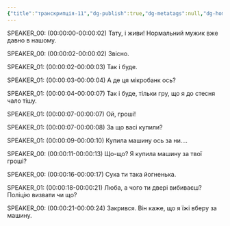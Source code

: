 ```yaml
---
{"title":"транскрипція-11","dg-publish":true,"dg-metatags":null,"dg-home":null,"permalink":"/ukrayinska/transkripcziya-11/","dgPassFrontmatter":true,"noteIcon":""}
---
```



SPEAKER_00:
(00:00:00-00:00:02)  Тату, і живи! Нормальний мужик вже давно в нашому.

SPEAKER_00:
(00:00:02-00:00:02)  Звісно.

SPEAKER_01:
(00:00:02-00:00:03)  Так і буде.

SPEAKER_01:
(00:00:03-00:00:04)  А де ця мікробанк ось?

SPEAKER_01:
(00:00:04-00:00:07)  Так і буде, тільки гру, що я до стесня чало тішу.

SPEAKER_01:
(00:00:07-00:00:07)  Ой, гроші!

SPEAKER_01:
(00:00:07-00:00:08)  За що васі купили?

SPEAKER_01:
(00:00:09-00:00:10)  Купила машину ось за ни….

SPEAKER_00:
(00:00:11-00:00:13)  Що-що? Я купила машину за твої гроші?

SPEAKER_00:
(00:00:16-00:00:17)  Сука ти така йогненька.

SPEAKER_01:
(00:00:18-00:00:21)  Люба, а чого ти двері вибиваєш? Поліцію визвати чи що?

SPEAKER_00:
(00:00:21-00:00:24)  Закрився. Він каже, що я їжі вберу за машину.